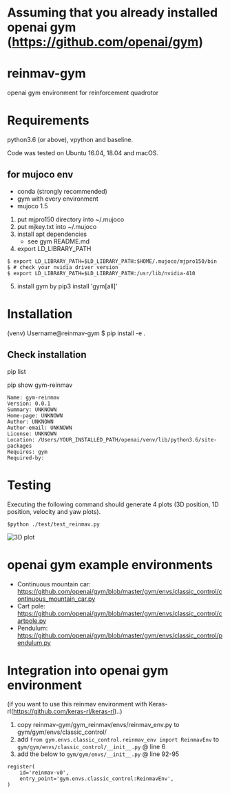 # Assuming that you already installed openai gym (https://github.com/openai/gym)

# reinmav-gym
openai gym environment for reinforcement quadrotor

# Requirements

python3.6 (or above), vpython and baseline.

Code was tested on Ubuntu 16.04, 18.04 and macOS.

## for mujoco env 

- conda (strongly recommended)
- gym with every environment
- mujoco 1.5

1. put mjpro150 directory into ~/.mujoco
2. put mjkey.txt into ~/.mujoco
3. install apt dependencies
    - see gym README.md
4. export LD_LIBRARY_PATH
```
$ export LD_LIBRARY_PATH=$LD_LIBRARY_PATH:$HOME/.mujoco/mjpro150/bin
$ # check your nvidia driver version 
$ export LD_LIBRARY_PATH=$LD_LIBRARY_PATH:/usr/lib/nvidia-410 
```
5. install gym by pip3 install 'gym[all]'

# Installation
(venv) Username@reinmav-gym $ pip install -e .


## Check installation
pip list

pip show gym-reinmav

``` pip show gym-reinmav
Name: gym-reinmav
Version: 0.0.1
Summary: UNKNOWN
Home-page: UNKNOWN
Author: UNKNOWN
Author-email: UNKNOWN
License: UNKNOWN
Location: /Users/YOUR_INSTALLED_PATH/openai/venv/lib/python3.6/site-packages
Requires: gym
Required-by: 
```

# Testing
Executing the following command should generate 4 plots (3D position, 1D position, velocity and yaw plots).

``` $python ./test/test_reinmav.py ```

![3D plot](http://drive.google.com/uc?export=view&id=1tiTP0UBm1NjB1Wpm53m2ThZQsTZ8N9cy)


# openai gym example environments
* Continuous mountain car: https://github.com/openai/gym/blob/master/gym/envs/classic_control/continuous_mountain_car.py
* Cart pole: https://github.com/openai/gym/blob/master/gym/envs/classic_control/cartpole.py
* Pendulum: https://github.com/openai/gym/blob/master/gym/envs/classic_control/pendulum.py

# Integration into openai gym environment
(if you want to use this reinmav environment with Keras-rl(https://github.com/keras-rl/keras-rl)..)
1. copy reinmav-gym/gym_reinmav/envs/reinmav_env.py to gym/gym/envs/classic_control/
2. add ``` from gym.envs.classic_control.reinmav_env import ReinmavEnv ``` to ```gym/gym/envs/classic_control/__init__.py``` @ line 6
3. add the below to ```gym/gym/envs/__init__.py``` @ line 92-95
```
register(
    id='reinmav-v0',
    entry_point='gym.envs.classic_control:ReinmavEnv',
)
```
